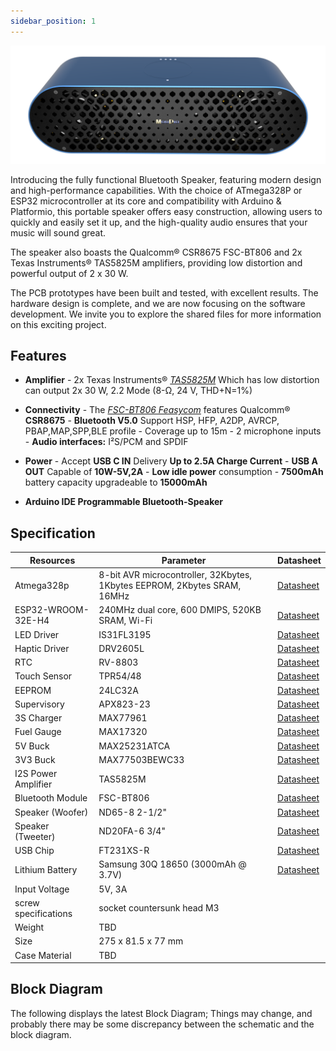 ```yaml
---
sidebar_position: 1
---
```

![Moudio Speaker](../static/img/Moudio_Front.png)

Introducing the fully functional Bluetooth Speaker, featuring modern design and high-performance capabilities. With the choice of ATmega328P or ESP32 microcontroller at its core and compatibility with Arduino & Platformio, this portable speaker offers easy construction, allowing users to quickly and easily set it up, and the high-quality audio ensures that your music will sound great. 

The speaker also boasts the Qualcomm® CSR8675 FSC-BT806 and 2x Texas Instruments® TAS5825M amplifiers, providing low distortion and powerful output of 2 x 30 W.

The PCB prototypes have been built and tested, with excellent results. The hardware design is complete, and we are now focusing on the software development. We invite you to explore the shared files for more information on this exciting project.




## Features
	
* **Amplifier** - 2x  Texas Instruments® [*TAS5825M*](https://www.ti.com/product/TAS5825M) Which has low distortion can output 2x 30 W, 2.2 Mode (8-Ω, 24 V, THD+N=1%)
* **Connectivity** - The [*FSC-BT806 Feasycom*](https://github.com/Mala2/FSC-BT806) features
 Qualcomm® **CSR8675** - **Bluetooth V5.0** Support HSP, HFP, A2DP, AVRCP, PBAP,MAP,SPP,BLE profile - Coverage up to 15m - 2 microphone inputs - **Audio interfaces:** I²S/PCM and SPDIF

* **Power** - Accept **USB C IN** Delivery **Up to 2.5A  Charge Current**  - **USB A OUT** Capable of **10W-5V,2A** - **Low idle power** consumption - **7500mAh** battery capacity upgradeable to **15000mAh**

* **Arduino IDE Programmable Bluetooth-Speaker**

## Specification

| Resources            | Parameter                                                                | Datasheet                                                                                                                                                       |
|----------------------|--------------------------------------------------------------------------|-----------------------------------------------------------------------------------------------------------------------------------------------------------------|
| Atmega328p           | 8-bit AVR microcontroller, 32Kbytes, 1Kbytes EEPROM, 2Kbytes SRAM, 16MHz | [Datasheet](https://ww1.microchip.com/downloads/en/DeviceDoc/Atmel-7810-Automotive-Microcontrollers-ATmega328P_Datasheet.pdf)                                   |
| ESP32-WROOM-32E-H4   | 240MHz dual core, 600 DMIPS, 520KB SRAM, Wi-Fi                           | [Datasheet](https://www.espressif.com/sites/default/files/documentation/esp32-wroom-32e_esp32-wroom-32ue_datasheet_en.pdf)                                      |
| LED Driver           | IS31FL3195                                                               | [Datasheet](https://www.lumissil.com/assets/pdf/core/IS31FL3195_DS.pdf)                                                                                         |
| Haptic Driver        | DRV2605L                                                                 | [Datasheet](https://www.ti.com/lit/gpn/drv2605l)                                                                                                                |
| RTC                  | RV-8803                                                                  | [Datasheet](https://www.microcrystal.com/en/products/real-time-clock-rtc-modules/rv-8803-c7/)                                                                   |
| Touch Sensor         | TPR54/48                                                                 | [Datasheet](https://www.azoteq.com/images/stories/pdf/proxsense_gpio_trackpad_datasheet.pdf)                                                                    |
| EEPROM               | 24LC32A                                                                  | [Datasheet](https://ww1.microchip.com/downloads/aemDocuments/documents/MPD/ProductDocuments/DataSheets/24AA32A-24LC32A-32-Kbit-I2C-Serial-EEPROM-20001713N.pdf) |
| Supervisory          | APX823-23                                                                | [Datasheet](https://www.diodes.com/assets/Datasheets/APX823_824_825A.pdf)                                                                                       |
| 3S Charger           | MAX77961                                                                 | [Datasheet](https://datasheets.maximintegrated.com/en/ds/MAX77960-MAX77961.pdf)                                                                                 |
| Fuel Gauge           | MAX17320                                                                 | [Datasheet](https://datasheets.maximintegrated.com/en/ds/MAX17320.pdf)                                                                                          |
| 5V Buck              | MAX25231ATCA                                                             | [Datasheet](https://datasheets.maximintegrated.com/en/ds/MAX25231.pdf)                                                                                          |
| 3V3 Buck             | MAX77503BEWC33                                                           | [Datasheet](https://datasheets.maximintegrated.com/en/ds/MAX77503.pdf)                                                                                          |
| I2S Power Amplifier  | TAS5825M                                                                 | [Datasheet](https://www.ti.com/lit/gpn/tas5825m)                                                                                                                |
| Bluetooth Module     | FSC-BT806                                                                | [Datasheet](https://www.hy-line-group.com/products/hcp/datasheet/feasycom/fsc-bt806-datasheet-v1.2-en.pdf)                                                      |
| Speaker (Woofer)     | ND65-8 2-1/2"                                                            | [Datasheet](https://www.parts-express.com/pedocs/specs/290-206-dayton-audio-nd65-8-specifications.pdf)                                                          |
| Speaker (Tweeter)    | ND20FA-6 3/4"                                                            | [Datasheet](https://www.parts-express.com/pedocs/specs/275-030-dayton-audio-nd20fa-6-specifications-46118.pdf)                                                  |
| USB Chip             | FT231XS-R                                                                | [Datasheet](http://www.ftdichip.com/Support/Documents/DataSheets/ICs/DS_FT231X.pdf)                                                                             |
| Lithium Battery      | Samsung 30Q 18650 (3000mAh @ 3.7V)                                       | [Datasheet](https://www.imrbatteries.com/content/samsung_30Q.pdf)                                                                                               |
| Input Voltage        | 5V, 3A                                                                   |                                                                                                                                                                 |
| screw specifications | socket countersunk head M3                                               |                                                                                                                                                                 |
| Weight               | TBD                                                                      |                                                                                                                                                                 |
| Size                 | 275 x 81.5 x 77  mm                                                        |                                                                                                                                                                 |
| Case Material        | TBD                                                                      |                                                                                                                                                                 |


## Block Diagram

The following displays the latest Block Diagram; Things may change, and probably there may be some discrepancy between the schematic and the block diagram.